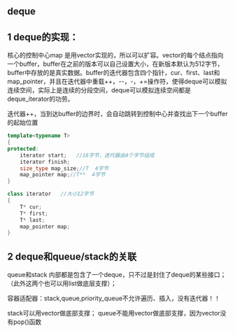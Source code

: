 deque
---
1 deque的实现：
---
核心的控制中心map 是用vector实现的，所以可以扩容。vector的每个结点指向一个buffer，buffer在之前的版本可以自己设置大小，在新版本默认为512字节，buffer中存放的是真实数据。buffer的迭代器包含四个指针，cur、first、last和map_pointer，并且在迭代器中重载++，--，-，+=操作符，使得deque可以模拟连续空间，实际上是连续的分段空间，deque可以模拟连续空间都是deque_iterator的功劳。

迭代器++，当到达buffer的边界时，会自动跳转到控制中心并查找出下一个buffer的起始位置

```cpp
template<typename T>
{
protected:
    iterator start;   //16字节，迭代器由4个字节组成
    iterator finish;
    size_type map_size;//T  4字节
    map_pointer map;//T**  4字节
}

class iterator   //大小12字节
{
    T* cur;
    T* first;
    T* last;
    map_pointer map;
}
```
2 deque和queue/stack的关联
---
queue和stack
内部都是包含了一个deque，只不过是封住了deque的某些接口；（此外这两个也可以用list做底层支撑）；

容器适配器：stack,queue,priority_queue不允许遍历、插入，没有迭代器！！

stack可以用vector做底部支撑；
queue不能用vector做底部支撑，因为vector没有pop()函数
